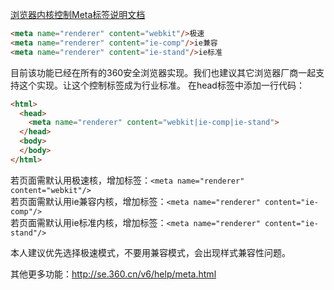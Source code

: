 [浏览器内核控制Meta标签说明文档](http://www.cnblogs.com/PEIYANGXINQU/p/3751040.html)

```html
<meta name="renderer" content="webkit"/>极速
<meta name="renderer" content="ie-comp"/>ie兼容
<meta name="renderer" content="ie-stand"/>ie标准
```

目前该功能已经在所有的360安全浏览器实现。我们也建议其它浏览器厂商一起支持这个实现。让这个控制标签成为行业标准。
在head标签中添加一行代码：

```html
<html>
  <head>
    <meta name="renderer" content="webkit|ie-comp|ie-stand">
  </head>
  <body>
  </body>
</html>
```

若页面需默认用极速核，增加标签：`<meta name="renderer" content="webkit"/>`  
若页面需默认用ie兼容内核，增加标签：`<meta name="renderer" content="ie-comp"/>`  
若页面需默认用ie标准内核，增加标签：`<meta name="renderer" content="ie-stand"/>`  

本人建议优先选择极速模式，不要用兼容模式，会出现样式兼容性问题。

其他更多功能：<http://se.360.cn/v6/help/meta.html>
